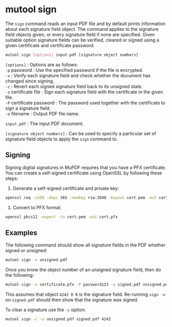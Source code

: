 # mutool sign

The `sign` command reads an input PDF file and by default prints information
about each signature field object. The command applies to the signature field
objects given, or every signature field if none are specified. Given suitable
option signature fields can be verified, cleared or signed using a given
certificate and certificate password.

```bash
mutool sign [options] input.pdf [signature object numbers]
```

`[options]`
: Options are as follows:
  <br/>
  `-p` password
  : Use the specified password if the file is encrypted.
  <br/>
  `-v`
  : Verify each signature field and check whether the document has changed since signing.
  <br/>
  `-c`
  : Revert each signed signature field back to its unsigned state.
  <br/>
  `-s` certificate file
  : Sign each signature field with the certificate in the given file.
  <br/>
  `-P` certificate password
  : The password used together with the certificate to sign a signature field.
  <br/>
  `-o` filename
  : Output PDF file name.

`input.pdf`
: The input PDF document.

`[signature object numbers]`
: Can be used to specify a particular set of signature field objects to apply the `sign` command to.

## Signing

Signing digital signatures in MuPDF requires that you have a PFX certificate.
You can create a self-signed certificate using OpenSSL by following these
steps:

1. Generate a self-signed certificate and private key:

```bash
openssl req -x509 -days 365 -newkey rsa:2048 -keyout cert.pem -out cert.pem
```

1. Convert to PFX format:

```bash
openssl pkcs12 -export -in cert.pem -out cert.pfx
```

## Examples

The following command should show all signature fields in the PDF whether signed or unsigned:

```bash
mutool sign -v unsigned.pdf
```

Once you know the object number of an unsigned signature field, then do the following:

```bash
mutool sign -s certificate.pfx -P password123 -o signed.pdf unsigned.pdf 4242
```

This assumes that object `4242 0 R` is the signature field. Re-running `sign -v` on `signed.pdf` should then show that the signature was signed.

To clear a signature use the `-c` option:

```bash
mutool sign -c -o unsigned.pdf signed.pdf 4242
```
